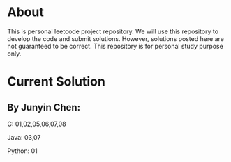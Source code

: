 About
======
This is personal leetcode project repository. We will use this repository to develop the code and submit solutions.
However, solutions posted here are not guaranteed to be correct. This repository is for personal study purpose only.

Current Solution
================

## By Junyin Chen:
C:
01,02,05,06,07,08

Java:
03,07

Python:
01